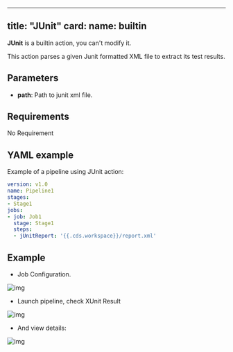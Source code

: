 
---
title: "JUnit"
card:
  name: builtin
---

**JUnit** is a builtin action, you can't modify it.

This action parses a given Junit formatted XML file to extract its test results.

## Parameters

* **path**: Path to junit xml file.


## Requirements

No Requirement

## YAML example

Example of a pipeline using JUnit action:
```yml
version: v1.0
name: Pipeline1
stages:
- Stage1
jobs:
- job: Job1
  stage: Stage1
  steps:
  - jUnitReport: '{{.cds.workspace}}/report.xml'

```

## Example

* Job Configuration.

![img](/images/workflows.pipelines.actions.builtin.junit-job.png)


* Launch pipeline, check XUnit Result

![img](/images/workflows.pipelines.actions.builtin.junit-view.png)

* And view details:

![img](/images/workflows.pipelines.actions.builtin.junit-view-details.png)
